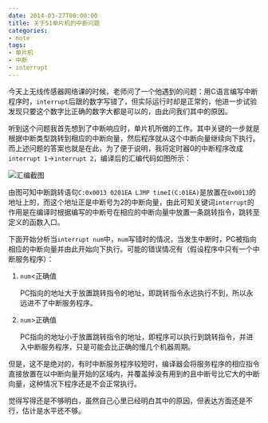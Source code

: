 ```yaml
---
date: 2014-03-27T00:00:00
title: 关于51单片机的中断问题
categories:
- note
tags:
- 单片机
- 中断
- interrupt
---
```


今天上无线传感器网络课的时候，老师问了一个他遇到的问题：用C语言编写中断程序时，`interrupt`后跟的数字写错了，但实际运行时却是正常的，他进一步试验发现只要这个数字比正确的数字大都是可以的，由此问我们其中的原因。

<!--more-->

听到这个问题我首先想到了中断响应时，单片机所做的工作。其中关键的一步就是根据中断类型跳转到相应的中断向量，然后程序就从这个中断向量继续向下执行。而上述问题的答案也就是在此，为了便于说明，我将定时器0的中断程序改成`interrupt 1`->`interrupt 2`，编译后的汇编代码如图所示：

![汇编截图][1]

由图可知中断跳转语句`C:0x0013 0201EA LJMP timeI(C:01EA)`是放置在`0x0013`的地址上的，而这个地址正是中断号为2的中断向量，由此可知关键词`interrupt`的作用是在编译时根据编写的中断号在相应的中断向量中放置一条跳转指令，跳转至定义的函数入口。

下面开始分析当`interrupt num`中，`num`写错时的情况，当发生中断时，PC被指向相应的中断向量并由此开始向下执行。可能的错误情况有（假设程序中只有一个中断服务程序）：

1.  `num`<正确值

    PC指向的地址大于放置跳转指令的地址，即跳转指令永远执行不到，所以永远进不了中断服务程序。

2.  `num`>正确值

    PC指向的地址小于放置跳转指令的地址，即程序可以执行到跳转指令，并进入中断服务程序，只是可能会比正确的慢几个机器周期。

但是，这不是绝对的，有时中断服务程序较短时，编译器会将服务程序的相应指令直接放置在以中断向量开始的区域内，并覆盖掉没有用到的且中断号比它大的中断向量，这种情况下程序还是不会正常执行。

觉得写得还是不够明白，虽然自己心里已经明白其中的原因，但表达方面还是不行，估计是水平还不够。

[1]: https://blog-1254016481.cos.ap-shanghai.myqcloud.com/m2.png
